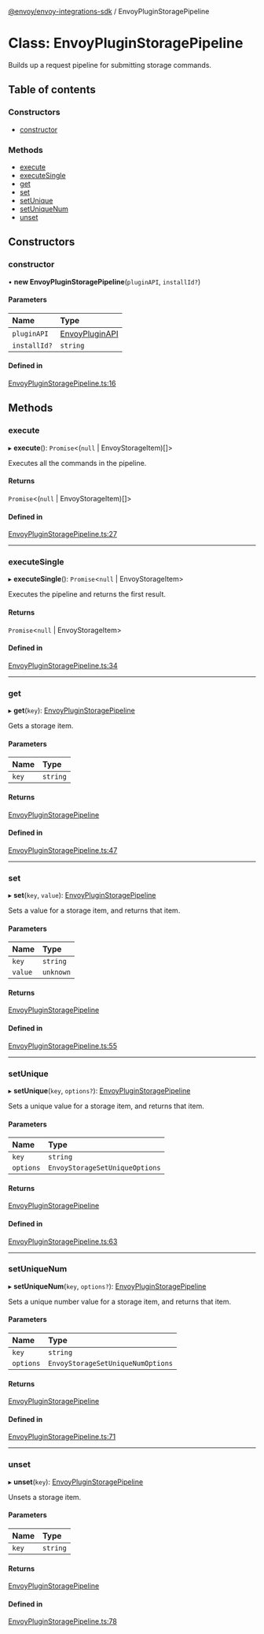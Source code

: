 [@envoy/envoy-integrations-sdk](../README.md) / EnvoyPluginStoragePipeline

# Class: EnvoyPluginStoragePipeline

Builds up a request pipeline for submitting storage commands.

## Table of contents

### Constructors

- [constructor](envoypluginstoragepipeline.md#constructor)

### Methods

- [execute](envoypluginstoragepipeline.md#execute)
- [executeSingle](envoypluginstoragepipeline.md#executesingle)
- [get](envoypluginstoragepipeline.md#get)
- [set](envoypluginstoragepipeline.md#set)
- [setUnique](envoypluginstoragepipeline.md#setunique)
- [setUniqueNum](envoypluginstoragepipeline.md#setuniquenum)
- [unset](envoypluginstoragepipeline.md#unset)

## Constructors

### constructor

• **new EnvoyPluginStoragePipeline**(`pluginAPI`, `installId?`)

#### Parameters

| Name | Type |
| :------ | :------ |
| `pluginAPI` | [EnvoyPluginAPI](envoypluginapi.md) |
| `installId?` | `string` |

#### Defined in

[EnvoyPluginStoragePipeline.ts:16](https://github.com/envoy/envoy-integrations-sdk-nodejs/blob/aecf47b/src/EnvoyPluginStoragePipeline.ts#L16)

## Methods

### execute

▸ **execute**(): `Promise`<(``null`` \| EnvoyStorageItem)[]\>

Executes all the commands in the pipeline.

#### Returns

`Promise`<(``null`` \| EnvoyStorageItem)[]\>

#### Defined in

[EnvoyPluginStoragePipeline.ts:27](https://github.com/envoy/envoy-integrations-sdk-nodejs/blob/aecf47b/src/EnvoyPluginStoragePipeline.ts#L27)

___

### executeSingle

▸ **executeSingle**(): `Promise`<``null`` \| EnvoyStorageItem\>

Executes the pipeline and returns the first result.

#### Returns

`Promise`<``null`` \| EnvoyStorageItem\>

#### Defined in

[EnvoyPluginStoragePipeline.ts:34](https://github.com/envoy/envoy-integrations-sdk-nodejs/blob/aecf47b/src/EnvoyPluginStoragePipeline.ts#L34)

___

### get

▸ **get**(`key`): [EnvoyPluginStoragePipeline](envoypluginstoragepipeline.md)

Gets a storage item.

#### Parameters

| Name | Type |
| :------ | :------ |
| `key` | `string` |

#### Returns

[EnvoyPluginStoragePipeline](envoypluginstoragepipeline.md)

#### Defined in

[EnvoyPluginStoragePipeline.ts:47](https://github.com/envoy/envoy-integrations-sdk-nodejs/blob/aecf47b/src/EnvoyPluginStoragePipeline.ts#L47)

___

### set

▸ **set**(`key`, `value`): [EnvoyPluginStoragePipeline](envoypluginstoragepipeline.md)

Sets a value for a storage item,
and returns that item.

#### Parameters

| Name | Type |
| :------ | :------ |
| `key` | `string` |
| `value` | `unknown` |

#### Returns

[EnvoyPluginStoragePipeline](envoypluginstoragepipeline.md)

#### Defined in

[EnvoyPluginStoragePipeline.ts:55](https://github.com/envoy/envoy-integrations-sdk-nodejs/blob/aecf47b/src/EnvoyPluginStoragePipeline.ts#L55)

___

### setUnique

▸ **setUnique**(`key`, `options?`): [EnvoyPluginStoragePipeline](envoypluginstoragepipeline.md)

Sets a unique value for a storage item,
and returns that item.

#### Parameters

| Name | Type |
| :------ | :------ |
| `key` | `string` |
| `options` | `EnvoyStorageSetUniqueOptions` |

#### Returns

[EnvoyPluginStoragePipeline](envoypluginstoragepipeline.md)

#### Defined in

[EnvoyPluginStoragePipeline.ts:63](https://github.com/envoy/envoy-integrations-sdk-nodejs/blob/aecf47b/src/EnvoyPluginStoragePipeline.ts#L63)

___

### setUniqueNum

▸ **setUniqueNum**(`key`, `options?`): [EnvoyPluginStoragePipeline](envoypluginstoragepipeline.md)

Sets a unique number value for a storage item,
and returns that item.

#### Parameters

| Name | Type |
| :------ | :------ |
| `key` | `string` |
| `options` | `EnvoyStorageSetUniqueNumOptions` |

#### Returns

[EnvoyPluginStoragePipeline](envoypluginstoragepipeline.md)

#### Defined in

[EnvoyPluginStoragePipeline.ts:71](https://github.com/envoy/envoy-integrations-sdk-nodejs/blob/aecf47b/src/EnvoyPluginStoragePipeline.ts#L71)

___

### unset

▸ **unset**(`key`): [EnvoyPluginStoragePipeline](envoypluginstoragepipeline.md)

Unsets a storage item.

#### Parameters

| Name | Type |
| :------ | :------ |
| `key` | `string` |

#### Returns

[EnvoyPluginStoragePipeline](envoypluginstoragepipeline.md)

#### Defined in

[EnvoyPluginStoragePipeline.ts:78](https://github.com/envoy/envoy-integrations-sdk-nodejs/blob/aecf47b/src/EnvoyPluginStoragePipeline.ts#L78)
